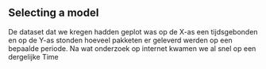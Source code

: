 ## Selecting a model

De dataset dat we kregen hadden geplot was op de X-as een tijdsgebonden en op de Y-as stonden hoeveel pakketen er geleverd werden op een bepaalde periode. Na wat onderzoek op internet kwamen we al snel op een dergelijke Time
